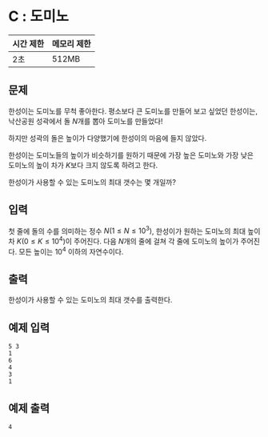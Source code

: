 # C : 도미노

| 시간 제한 | 메모리 제한 |
| --- | --- |
| 2초 | 512MB |

## 문제

한성이는 도미노를 무척 좋아한다. 평소보다 큰 도미노를 만들어 보고 싶었던 한성이는, 낙산공원 성곽에서 돌 $N$개를 뽑아 도미노를 만들었다!

하지만 성곽의 돌은 높이가 다양했기에 한성이의 마음에 들지 않았다.

한성이는 도미노들의 높이가 비슷하기를 원하기 때문에 가장 높은 도미노와 가장 낮은 도미노의 높이 차가 $K$보다 크지 않도록 하려고 한다.

한성이가 사용할 수 있는 도미노의 최대 갯수는 몇 개일까?

## 입력

첫 줄에 돌의 수를 의미하는 정수 $N(1 \leq N \leq 10^3)$, 한성이가 원하는 도미노의 최대 높이 차 $K(0 \leq K \leq 10^4)$이 주어진다.
다음 $N$개의 줄에 걸쳐 각 줄에 도미노의 높이가 주어진다. 모든 높이는 $10^4$ 이하의 자연수이다.

## 출력

한성이가 사용할 수 있는 도미노의 최대 갯수를 출력한다.

## 예제 입력

```
5 3
1
6
4
3
1
```

## 예제 출력

```
4
```
